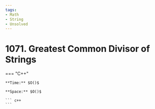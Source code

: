 ```yaml
---
tags:
- Math
- String
- Unsolved
---
```



# 1071. Greatest Common Divisor of Strings

=== "C++"

    **Time:** $O()$

    **Space:** $O()$

    ``` c++
    ```